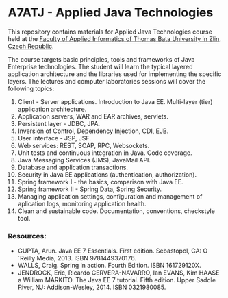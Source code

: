 # A7ATJ - Applied Java Technologies

This repository contains materials for Applied Java Technologies course held at the [Faculty of Applied Informatics of Thomas Bata University in Zlin, Czech Republic](http://www.utb.cz/fai-en).

The course targets basic principles, tools and frameworks of Java Enterprise technologies. 
The student will learn the typical layered application architecture and the libraries used for implementing the specific layers. The lectures and computer laboratories sessions will cover the following topics:
1. Client - Server applications. Introduction to Java EE. Multi-layer (tier) application architecture.
2. Application servers, WAR and EAR archives, servlets.
3. Persistent layer - JDBC, JPA.
4. Inversion of Control, Dependency Injection, CDI, EJB.
5. User interface - JSP, JSF.
6. Web services: REST, SOAP, RPC, Websockets.
7. Unit tests and continuous integration in Java. Code coverage.
8. Java Messaging Services (JMS), JavaMail API.
9. Database and application transactions.
10. Security in Java EE applications (authentication, authorization).
11. Spring framework I - the basics, comparison with Java EE.
12. Spring framework II - Spring Data, Spring Security.
13. Managing application settings, configuration and management of aplication logs, monitoring application health.
14. Clean and sustainable code. Documentation, conventions, checkstyle tool.

### Resources:
* GUPTA, Arun. Java EE 7 Essentials. First edition. Sebastopol, CA: O´Reilly Media, 2013. ISBN 9781449370176. 
* WALLS, Craig. Spring in action. Fourth Edition. ISBN 161729120X.
* JENDROCK, Eric, Ricardo CERVERA-NAVARRO, Ian EVANS, Kim HAASE a William MARKITO. The Java EE 7 tutorial. Fifth edition. Upper Saddle River, NJ: Addison-Wesley, 2014. ISBN 0321980085.